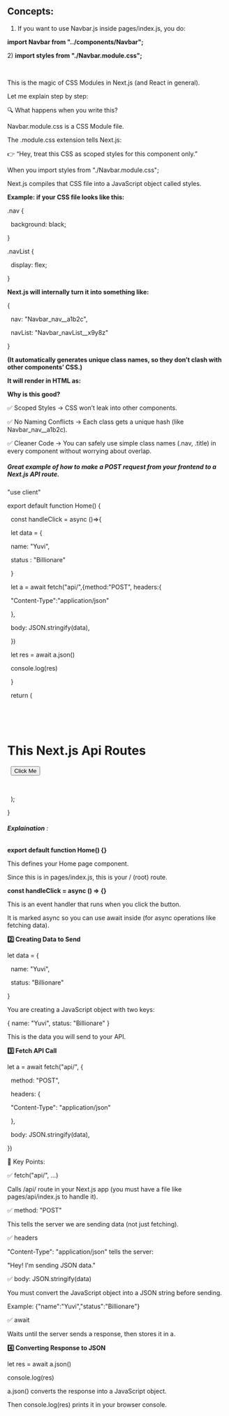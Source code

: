 

## **Concepts:**



1. If you want to use Navbar.js inside pages/index.js, you do:



**import Navbar from "../components/Navbar";**





2\) **import styles from "./Navbar.module.css";**

&nbsp; 

This is the magic of CSS Modules in Next.js (and React in general).

Let me explain step by step:



🔍 What happens when you write this?

Navbar.module.css is a CSS Module file.



The .module.css extension tells Next.js:

👉 “Hey, treat this CSS as scoped styles for this component only.”



When you import styles from "./Navbar.module.css";



Next.js compiles that CSS file into a JavaScript object called styles.



**Example: if your CSS file looks like this:**

.nav {

&nbsp; background: black;

}



.navList {

&nbsp; display: flex;

}



**Next.js will internally turn it into something like:**



{

&nbsp; nav: "Navbar\_nav\_\_a1b2c", 

&nbsp; navList: "Navbar\_navList\_\_x9y8z"

}

**(It automatically generates unique class names, so they don’t clash with other components’ CSS.)**



<nav className={styles.nav}></nav>



**It will render in HTML as:**

<nav class="Navbar\_nav\_\_a1b2c"></nav>





**Why is this good?**



✅ Scoped Styles → CSS won’t leak into other components.



✅ No Naming Conflicts → Each class gets a unique hash (like Navbar\_nav\_\_a1b2c).



✅ Cleaner Code → You can safely use simple class names (.nav, .title) in every component without worrying about overlap.





##### Great example of how to make a POST request from your frontend to a Next.js API route.



"use client"



export default function Home() {

&nbsp; const handleClick = async ()=>{

&nbsp; let data = {

&nbsp;   name: "Yuvi",

&nbsp;   status : "Billionare"

&nbsp; }

&nbsp;   let a = await fetch("api/",{method:"POST", headers:{

&nbsp;     "Content-Type":"application/json"

&nbsp;   },

&nbsp;   body: JSON.stringify(data),

&nbsp; })

&nbsp; let res  = await a.json()

&nbsp; console.log(res)

&nbsp; }

&nbsp; return (

&nbsp;  <div>

&nbsp;   <h1 className="text xl font-bold"> This Next.js Api Routes</h1>

&nbsp;   <button onClick={handleClick}>Click Me</button>

&nbsp;  </div>

&nbsp; );

}



###### **Explaination** :



**export default function Home() {}**

This defines your Home page component.

Since this is in pages/index.js, this is your / (root) route.



**const handleClick = async () => {}**

This is an event handler that runs when you click the button.

It is marked async so you can use await inside (for async operations like fetching data).



**2️⃣ Creating Data to Send**

let data = {

&nbsp; name: "Yuvi",

&nbsp; status: "Billionare"

}



You are creating a JavaScript object with two keys:

{ name: "Yuvi", status: "Billionare" }



This is the data you will send to your API.



**3️⃣ Fetch API Call**



let a = await fetch("api/", {

&nbsp; method: "POST",

&nbsp; headers: {

&nbsp;   "Content-Type": "application/json"

&nbsp; },

&nbsp; body: JSON.stringify(data),

})



🔑 Key Points:

✅ fetch("api/", ...)

Calls /api/ route in your Next.js app (you must have a file like pages/api/index.js to handle it).

✅ method: "POST"

This tells the server we are sending data (not just fetching).

✅ headers

"Content-Type": "application/json" tells the server:

"Hey! I'm sending JSON data."

✅ body: JSON.stringify(data)

You must convert the JavaScript object into a JSON string before sending.

Example: {"name":"Yuvi","status":"Billionare"}

✅ await

Waits until the server sends a response, then stores it in a.



**4️⃣ Converting Response to JSON**

let res = await a.json()

console.log(res)



a.json() converts the response into a JavaScript object.

Then console.log(res) prints it in your browser console.

##### 













